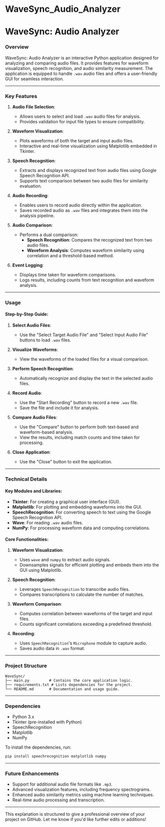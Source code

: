 # WaveSync_Audio_Analyzer
# **WaveSync: Audio Analyzer**

### **Overview**
WaveSync: Audio Analyzer is an interactive Python application designed for analyzing and comparing audio files. It provides features for waveform visualization, speech recognition, and audio similarity measurement. The application is equipped to handle `.wav` audio files and offers a user-friendly GUI for seamless interaction.

---

### **Key Features**
1. **Audio File Selection**:
   - Allows users to select and load `.wav` audio files for analysis.
   - Provides validation for input file types to ensure compatibility.

2. **Waveform Visualization**:
   - Plots waveforms of both the target and input audio files.
   - Interactive and real-time visualization using Matplotlib embedded in Tkinter.

3. **Speech Recognition**:
   - Extracts and displays recognized text from audio files using Google Speech Recognition API.
   - Supports text comparison between two audio files for similarity evaluation.

4. **Audio Recording**:
   - Enables users to record audio directly within the application.
   - Saves recorded audio as `.wav` files and integrates them into the analysis pipeline.

5. **Audio Comparison**:
   - Performs a dual comparison:
     - **Speech Recognition**: Compares the recognized text from two audio files.
     - **Waveform Analysis**: Computes waveform similarity using correlation and a threshold-based method.

6. **Event Logging**:
   - Displays time taken for waveform comparisons.
   - Logs results, including counts from text recognition and waveform analysis.

---

### **Usage**
#### **Step-by-Step Guide**:
1. **Select Audio Files**:
   - Use the "Select Target Audio File" and "Select Input Audio File" buttons to load `.wav` files.
   
2. **Visualize Waveforms**:
   - View the waveforms of the loaded files for a visual comparison.

3. **Perform Speech Recognition**:
   - Automatically recognize and display the text in the selected audio files.

4. **Record Audio**:
   - Use the "Start Recording" button to record a new `.wav` file.
   - Save the file and include it for analysis.

5. **Compare Audio Files**:
   - Use the "Compare" button to perform both text-based and waveform-based analysis.
   - View the results, including match counts and time taken for processing.

6. **Close Application**:
   - Use the "Close" button to exit the application.

---

### **Technical Details**
#### **Key Modules and Libraries**:
- **Tkinter**: For creating a graphical user interface (GUI).
- **Matplotlib**: For plotting and embedding waveforms into the GUI.
- **SpeechRecognition**: For converting speech to text using the Google Speech Recognition API.
- **Wave**: For reading `.wav` audio files.
- **NumPy**: For processing waveform data and computing correlations.

#### **Core Functionalities**:
1. **Waveform Visualization**:
   - Uses `wave` and `numpy` to extract audio signals.
   - Downsamples signals for efficient plotting and embeds them into the GUI using Matplotlib.

2. **Speech Recognition**:
   - Leverages `SpeechRecognition` to transcribe audio files.
   - Compares transcriptions to calculate the number of matches.

3. **Waveform Comparison**:
   - Computes correlation between waveforms of the target and input files.
   - Counts significant correlations exceeding a predefined threshold.

4. **Recording**:
   - Uses `SpeechRecognition`'s `Microphone` module to capture audio.
   - Saves audio data in `.wav` format.

---

### **Project Structure**
```plaintext
WaveSync/
├── main.py         # Contains the core application logic.
├── requirements.txt # Lists dependencies for the project.
└── README.md       # Documentation and usage guide.
```

---

### **Dependencies**
- Python 3.x
- Tkinter (pre-installed with Python)
- SpeechRecognition
- Matplotlib
- NumPy

To install the dependencies, run:
```bash
pip install speechrecognition matplotlib numpy
```

---

### **Future Enhancements**
- Support for additional audio file formats like `.mp3`.
- Advanced visualization features, including frequency spectrograms.
- Enhanced audio similarity metrics using machine learning techniques.
- Real-time audio processing and transcription.

---

This explanation is structured to give a professional overview of your project on GitHub. Let me know if you'd like further edits or additions!
